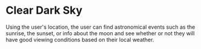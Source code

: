 # Clear Dark Sky

Using the user's location, the user can find astronomical events such as the sunrise, the sunset, or info about the moon and see whether or not they will have good viewing conditions based on their local weather.
